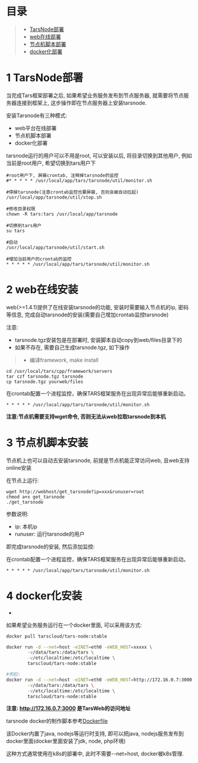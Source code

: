
# 目录
> * [TarsNode部署](#chapter-1)
> * [web在线部署](#chapter-2)
> * [节点机脚本部署](#chapter-3)
> * [docker化部署](#chapter-4)

# 1 <a id="chapter-1"></a>TarsNode部署

当完成Tars框架部署之后, 如果希望业务服务发布到节点服务器, 就需要将节点服务器连接到框架上, 这步操作即在节点服务器上安装tarsnode.

安装Tarsnode有三种模式:
- web平台在线部署
- 节点机脚本部署
- docker化部署

tarsnode运行的用户可以不用是root, 可以安装以后, 将目录切换到其他用户, 例如当前是root用户, 希望切换到tars用户下

```
#root用户下, 屏蔽crontab, 注释掉tarsnode的监控
#* * * * * /usr/local/app/tars/tarsnode/util/monitor.sh

#停掉tarsnode(注意crontab监控也要屏蔽, 否则会被自动拉起)
/usr/local/app/tarsnode/util/stop.sh

#修改目录权限
chown -R tars:tars /usr/local/app/tarsnode

#切换到tars用户
su tars

#启动
/usr/local/app/tarsnode/util/start.sh

#增加当前用户的crontab的监控
* * * * * /usr/local/app/tars/tarsnode/util/monitor.sh
```

# 2 <a id="chapter-2"></a>web在线安装

web(>=1.4.1)提供了在线安装tarsnode的功能, 安装时需要输入节点机的ip, 密码等信息, 完成自动tarsnode的安装(需要自己增加crontab监控tarsnode)

注意:
- tarsnode.tgz安装包是在部署时, 安装脚本自动copy到web/files目录下的
- 如果不存在, 需要自己生成tarsnode.tgz, 如下操作
>- 编译framework, make install
```
cd /usr/local/tars/cpp/framework/servers
tar czf tarsnode.tgz tarsnode
cp tarsnode.tgz yourweb/files
```

在crontab配置一个进程监控，确保TARS框架服务在出现异常后能够重新启动。
```
* * * * * /usr/local/app/tars/tarsnode/util/monitor.sh
```

**注意:节点机需要支持wget命令, 否则无法从web拉取tarsnode到本机**

# 3 <a id="chapter-3"></a>节点机脚本安装

节点机上也可以自动去安装tarsnode, 前提是节点机能正常访问web, 且web支持online安装

在节点上运行:
```
wget http://webhost/get_tarsnode?ip=xxx&runuser=root
chmod a+x get_tarsnode
./get_tarsnode
```

参数说明:
- ip: 本机ip
- runuser: 运行tarsnode的用户

即完成tarsnode的安装, 然后添加监控:

在crontab配置一个进程监控，确保TARS框架服务在出现异常后能够重新启动。
```
* * * * * /usr/local/app/tars/tarsnode/util/monitor.sh
```

# 4 <a id="chapter-4"></a>docker化安装

- 
如果希望业务服务运行在一个docker里面, 可以采用该方式:

```sh
docker pull tarscloud/tars-node:stable
```

```sh
docker run -d --net=host -eINET=eth0 -eWEB_HOST=xxxxx \
        -v/data/tars:/data/tars \
        -v/etc/localtime:/etc/localtime \
        tarscloud/tars-node:stable

#例如:
docker run -d --net=host -eINET=eth0 -eWEB_HOST=http://172.16.0.7:3000 \
        -v/data/tars:/data/tars \
        -v/etc/localtime:/etc/localtime \
        tarscloud/tars-node:stable     
```

**注意: http://172.16.0.7:3000 是TarsWeb的访问地址**

tarsnode docker的制作脚本参考[Dockerfile](https://github.com/TarsCloud/TarsDocker/blob/master/tarsnode/Dockerfile)

该Docker内置了java, nodejs等运行时支持, 即可以把java, nodejs服务发布到docker里面(docker里面安装了jdk, node, php环境)

这种方式通常使用在k8s的部署中, 此时不需要--net=host, docker被k8s管理.

